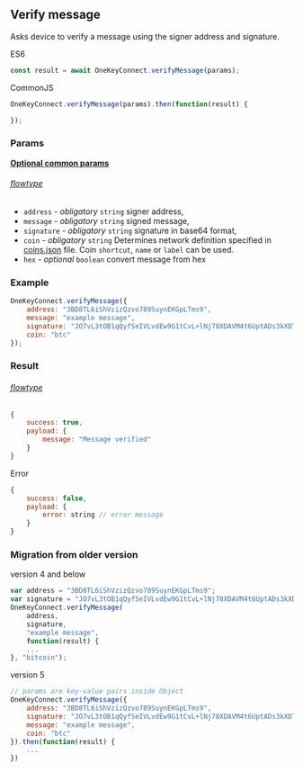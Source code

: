 ## Verify message

Asks device to
verify a message using the signer address and signature.

ES6
```javascript
const result = await OneKeyConnect.verifyMessage(params);
```

CommonJS
```javascript
OneKeyConnect.verifyMessage(params).then(function(result) {

});
```

### Params 
[****Optional common params****](./commonParams)
###### [flowtype](../../src/js/types/params.js#L156-L161)
* `address` - *obligatory* `string` signer address,
* `message` - *obligatory* `string` signed message,
* `signature` - *obligatory* `string` signature in base64 format,
* `coin` - *obligatory* `string` Determines network definition specified in [coins.json](../../src/data/coins.json) file. Coin `shortcut`, `name` or `label` can be used.
* `hex` - *optional* `boolean` convert message from hex

### Example
```javascript
OneKeyConnect.verifyMessage({
    address: "3BD8TL6iShVzizQzvo789SuynEKGpLTms9",
    message: "example message",
    signature: "JO7vL3tOB1qQyfSeIVLvdEw9G1tCvL+lNj78XDAVM4t6UptADs3kXDTO2+2ZeEOLFL4/+wm+BBdSpo3kb3Cnsas=",
    coin: "btc"
});
```

### Result
###### [flowtype](../../src/js/types/response.js#L133-L136)
```javascript
{
    success: true,
    payload: {
        message: "Message verified"
    }
}
```
Error
```javascript
{
    success: false,
    payload: {
        error: string // error message
    }
}
```

### Migration from older version

version 4 and below
```javascript
var address = "3BD8TL6iShVzizQzvo789SuynEKGpLTms9";
var signature = "JO7vL3tOB1qQyfSeIVLvdEw9G1tCvL+lNj78XDAVM4t6UptADs3kXDTO2+2ZeEOLFL4/+wm+BBdSpo3kb3Cnsas=";
OneKeyConnect.verifyMessage(
    address,
    signature,
    "example message",
    function(result) {
    ...
}, "bitcoin");
```
version 5
```javascript
// params are key-value pairs inside Object
OneKeyConnect.verifyMessage({ 
    address: "3BD8TL6iShVzizQzvo789SuynEKGpLTms9",
    signature: "JO7vL3tOB1qQyfSeIVLvdEw9G1tCvL+lNj78XDAVM4t6UptADs3kXDTO2+2ZeEOLFL4/+wm+BBdSpo3kb3Cnsas=",
    message: "example message",
    coin: "btc"
}).then(function(result) {
    ...
})
```
